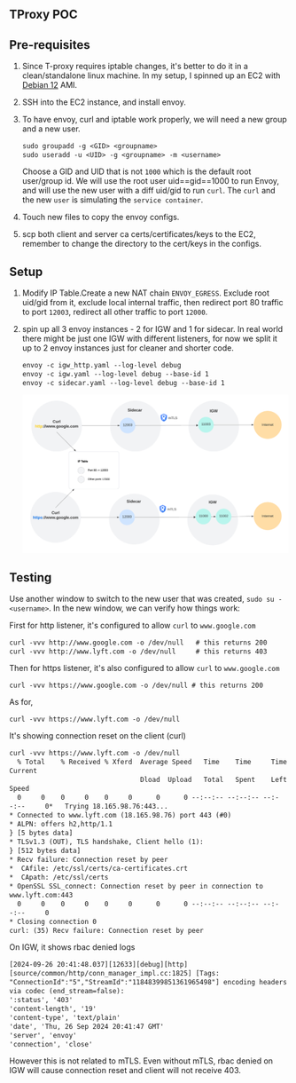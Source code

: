 ## TProxy POC

## Pre-requisites


1. Since T-proxy requires iptable changes, it's better to do it in a clean/standalone linux machine. In my setup, I spinned up an EC2 with [Debian 12](https://aws.amazon.com/marketplace/pp/prodview-g5rooj5oqzrw4) AMI.
1. SSH into the EC2 instance, and install envoy.
1. To have envoy, curl and iptable work properly, we will need a new group and a new user.

    ```
    sudo groupadd -g <GID> <groupname>
    sudo useradd -u <UID> -g <groupname> -m <username>
    ```
    Choose a GID and UID that is not `1000` which is the default root user/group id. We will use the root user uid==gid==1000 to run Envoy, and will use the new user with a diff uid/gid to run `curl`. The `curl` and the new `user` is simulating the `service container`.

1. Touch new files to copy the envoy configs. 
1. scp both client and server ca certs/certificates/keys to the EC2, remember to change the directory to the cert/keys in the configs. 

## Setup

1. Modify IP Table.Create a new NAT chain `ENVOY_EGRESS`. Exclude root uid/gid from it, exclude local internal traffic, then redirect port 80 traffic to port `12003`, redirect all other traffic to port `12000`. 

1. spin up all 3 envoy instances - 2 for IGW and 1 for sidecar. In real world there might be just one IGW with different listeners, for now we split it up to 2 envoy instances just for cleaner and shorter code.

    ```
    envoy -c igw_http.yaml --log-level debug
    envoy -c igw.yaml --log-level debug --base-id 1
    envoy -c sidecar.yaml --log-level debug --base-id 1
    ```

    <img src="../doc-assets/tproxy.png" alt="tproxy" width="1000" />

## Testing

Use another window to switch to the new user that was created, `sudo su - <username>`. In the new window, we can verify how things work:

First for http listener, it's configured to allow `curl` to `www.google.com`

```
curl -vvv http://www.google.com -o /dev/null   # this returns 200
curl -vvv http://www.lyft.com -o /dev/null     # this returns 403
```

Then for https listener, it's also configured to allow `curl` to `www.google.com`

```
curl -vvv https://www.google.com -o /dev/null # this returns 200
```

As for, 
```
curl -vvv https://www.lyft.com -o /dev/null
```

It's showing connection reset on the client (curl)
```
curl -vvv https://www.lyft.com -o /dev/null
  % Total    % Received % Xferd  Average Speed   Time    Time     Time  Current
                                 Dload  Upload   Total   Spent    Left  Speed
  0     0    0     0    0     0      0      0 --:--:-- --:--:-- --:--:--     0*   Trying 18.165.98.76:443...
* Connected to www.lyft.com (18.165.98.76) port 443 (#0)
* ALPN: offers h2,http/1.1
} [5 bytes data]
* TLSv1.3 (OUT), TLS handshake, Client hello (1):
} [512 bytes data]
* Recv failure: Connection reset by peer
*  CAfile: /etc/ssl/certs/ca-certificates.crt
*  CApath: /etc/ssl/certs
* OpenSSL SSL_connect: Connection reset by peer in connection to www.lyft.com:443
  0     0    0     0    0     0      0      0 --:--:-- --:--:-- --:--:--     0
* Closing connection 0
curl: (35) Recv failure: Connection reset by peer
```

On IGW, it shows rbac denied logs

```
[2024-09-26 20:41:48.037][12633][debug][http] [source/common/http/conn_manager_impl.cc:1825] [Tags: "ConnectionId":"5","StreamId":"11848399851361965498"] encoding headers via codec (end_stream=false):
':status', '403'
'content-length', '19'
'content-type', 'text/plain'
'date', 'Thu, 26 Sep 2024 20:41:47 GMT'
'server', 'envoy'
'connection', 'close'
```

However this is not related to mTLS. Even without mTLS, rbac denied on IGW will cause connection reset and client will not receive 403.
